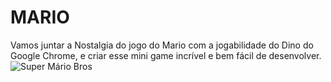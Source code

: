 # MARIO
Vamos juntar a Nostalgia do jogo do Mario com a jogabilidade do Dino do Google Chrome, e criar esse mini game incrível e bem fácil de desenvolver.
![Super Mário Bros](https://github.com/AmandaThayna/MARIO/assets/124202338/90cde73a-8162-4a99-9399-269a167a28b7)


